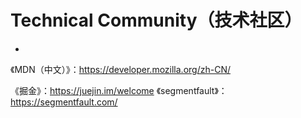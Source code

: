 # Technical Community（技术社区）

- []()


《MDN（中文）》：https://developer.mozilla.org/zh-CN/

《掘金》：https://juejin.im/welcome
《segmentfault》：https://segmentfault.com/
